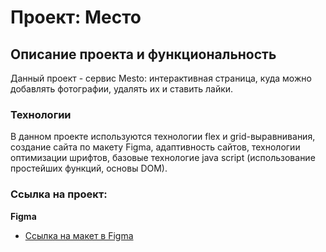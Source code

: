 # Проект: Место

## Описание проекта и функциональность
Данный проект - сервис Mesto: интерактивная страница, куда можно добавлять фотографии, удалять их и ставить лайки.

### Технологии
В данном проекте используются технологии flex и grid-выравнивания, создание сайта по макету Figma, адаптивность сайтов, технологии оптимизации шрифтов, базовые технологие java script (использование простейших функций, основы DOM).

### Ссылка на проект:

**Figma**

* [Ссылка на макет в Figma](https://www.figma.com/file/2cn9N9jSkmxD84oJik7xL7/JavaScript.-Sprint-4?node-id=0%3A1)

